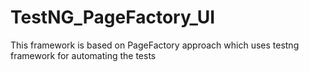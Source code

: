# TestNG_PageFactory_UI
This framework is based on PageFactory approach which uses testng framework for automating the tests
